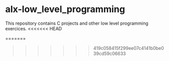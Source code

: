 # alx-low_level_programming

This repository contains C projects and other low level programming exercices.
<<<<<<< HEAD

=======
>>>>>>> 419c058415f299ee07c4141b0be039cd59c06633
